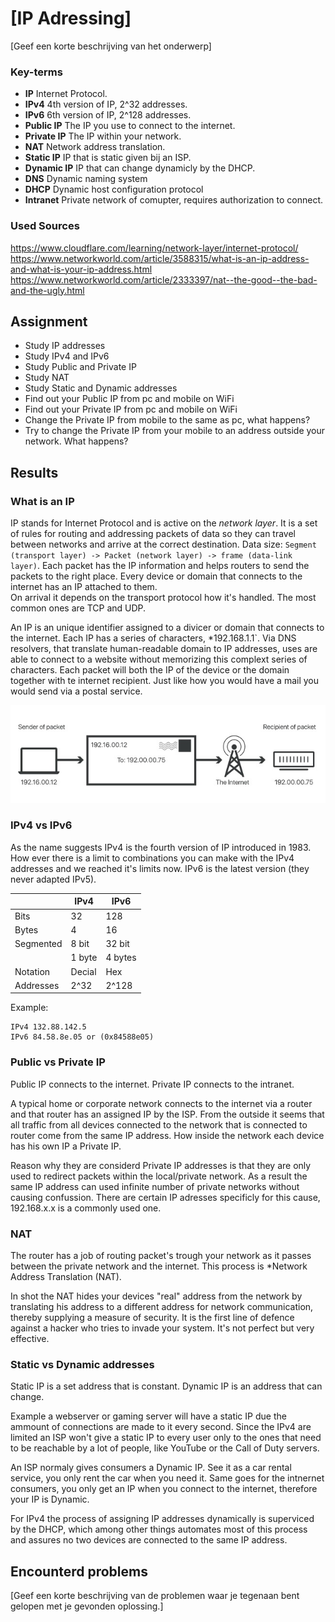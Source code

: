 # [IP Adressing]
[Geef een korte beschrijving van het onderwerp]

### Key-terms
- **IP** Internet Protocol.  
- **IPv4** 4th version of IP, 2^32 addresses.  
- **IPv6** 6th version of IP, 2^128 addresses.  
- **Public IP** The IP you use to connect to the internet.  
- **Private IP** The IP within your network.  
- **NAT** Network address translation.  
- **Static IP** IP that is static given bij an ISP. 
- **Dynamic IP** IP that can change dynamicly by the DHCP.
- **DNS** Dynamic naming system
- **DHCP** Dynamic host configuration protocol
- **Intranet** Private network of comupter, requires authorization to connect. 


### Used Sources
https://www.cloudflare.com/learning/network-layer/internet-protocol/  
https://www.networkworld.com/article/3588315/what-is-an-ip-address-and-what-is-your-ip-address.html  
https://www.networkworld.com/article/2333397/nat--the-good--the-bad-and-the-ugly.html  

## Assignment
- Study IP addresses
- Study IPv4 and IPv6
- Study Public and Private IP
- Study NAT
- Study Static and Dynamic addresses
- Find out your Public IP from pc and mobile on WiFi
- Find out your Private IP from pc and mobile on WiFi
- Change the Private IP from mobile to the same as pc, what happens?
- Try to change the Private IP from your mobile to an address outside your network. What happens?

## Results
### What is an IP
IP stands for Internet Protocol and is active on the *network layer*. It is a set of rules for routing and addressing packets of data so they can travel between networks and arrive at the correct destination. Data size: ``Segment (transport layer) -> Packet (network layer) -> frame (data-link layer)``.
Each packet has the IP information and helps routers to send the packets to the right place. Every device or domain that connects to the internet has an IP attached to them.  
On arrival it depends on the transport protocol how it's handled. The most common ones are TCP and UDP.

An IP is an unique identifier assigned to a divicer or domain that connects to the internet. Each IP has a series of characters, *192.168.1.1`. Via DNS resolvers, that translate human-readable domain to IP addresses, uses are able to connect to a website without memorizing this complext series of characters. Each packet will both the IP of the device or the domain together with te internet recipient. Just like how you would have a mail you would send via a postal service.  

![Screenshot IP addressing](../00_includes/NTW-01/IP_how_does_it_work.jpg)



### IPv4 vs IPv6
As the name suggests IPv4 is the fourth version of IP introduced in 1983. How ever there is a limit to combinations you can make with the IPv4 addresses and we reached it's limits now. IPv6 is the latest version (they never adapted IPv5). 

||IPv4|IPv6|
|---|---|---|
|Bits|32|128|
|Bytes|4|16|
|Segmented| 8 bit | 32 bit |
|| 1 byte | 4 bytes|
|Notation|Decial|Hex|
Addresses|2^32|2^128|


Example: 
``` 
IPv4 132.88.142.5 
IPv6 84.58.8e.05 or (0x84588e05)  
```


### Public vs Private IP
Public IP connects to the internet.
Private IP connects to the intranet. 

A typical home or corporate network connects to the internet via a router and that router has an assigned IP by the ISP. From the outside it seems that all traffic from all devices connected to the network that is connected to router come from the same IP address. How inside the network each device has his own IP a Private IP.

Reason why they are considerd Private IP addresses is that they are only used to redirect packets within the local/private network. As a result the same IP address can used infinite number of private networks without causing confussion. There are certain IP adresses specificly for this cause, 192.168.x.x is a commonly used one.

### NAT
The router has a job of routing packet's trough your network as it passes between the private network and the internet. This process is *Network Address Translation (NAT).

In shot the NAT hides your devices "real" address from the network by translating his address to a different address for network communication, thereby supplying a measure of security. It is the first line of defence against a hacker who tries to invade your system. It's not perfect but very effective.

### Static vs Dynamic addresses
Static IP is a set address that is constant. 
Dynamic IP is an address that can change.

Example a webserver or gaming server will have a static IP due the ammount of connections are made to it every second. Since the IPv4 are limited an ISP won't give a static IP to every user only to the ones that need to be reachable by a lot of people, like YouTube or the Call of Duty servers.

An ISP normaly gives consumers a Dynamic IP. See it as a car rental service, you only rent the car when you need it. Same goes for the intnernet consumers, you only get an IP when you connect to the internet, therefore your IP is Dynamic. 

For IPv4 the process of assigning IP addresses dynamically is superviced by the DHCP, which among other things automates most of this process and assures no two devices are connected to the same IP address. 

## Encounterd problems
[Geef een korte beschrijving van de problemen waar je tegenaan bent gelopen met je gevonden oplossing.]
